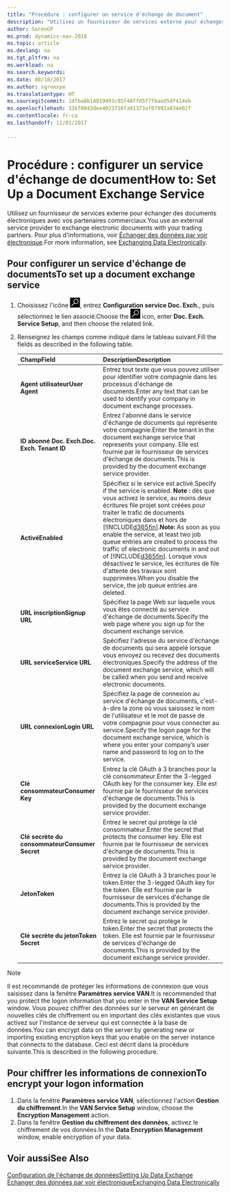 ```yaml
---
title: "Procédure : configurer un service d'échange de document"
description: "Utilisez un fournisseur de services externe pour échanger des documents électroniques avec vos partenaires commerciaux."
author: SorenGP
ms.prod: dynamics-nav-2018
ms.topic: article
ms.devlang: na
ms.tgt_pltfrm: na
ms.workload: na
ms.search.keywords: 
ms.date: 08/18/2017
ms.author: sgroespe
ms.translationtype: HT
ms.sourcegitcommit: 1dfba8b14019991c95f40ffd5f7fbaed5df414eb
ms.openlocfilehash: 33bf0043dee4023716fa91373af07992a834e02f
ms.contentlocale: fr-ca
ms.lasthandoff: 12/01/2017

---
```

# <a name="how-to-set-up-a-document-exchange-service"></a><span data-ttu-id="4aa5c-103">Procédure : configurer un service d'échange de document</span><span class="sxs-lookup"><span data-stu-id="4aa5c-103">How to: Set Up a Document Exchange Service</span></span>
<span data-ttu-id="4aa5c-104">Utilisez un fournisseur de services externe pour échanger des documents électroniques avec vos partenaires commerciaux.</span><span class="sxs-lookup"><span data-stu-id="4aa5c-104">You use an external service provider to exchange electronic documents with your trading partners.</span></span> <span data-ttu-id="4aa5c-105">Pour plus d'informations, voir [Échanger des données par voir électronique](across-data-exchange.md).</span><span class="sxs-lookup"><span data-stu-id="4aa5c-105">For more information, see [Exchanging Data Electronically](across-data-exchange.md).</span></span>  

## <a name="to-set-up-a-document-exchange-service"></a><span data-ttu-id="4aa5c-106">Pour configurer un service d'échange de documents</span><span class="sxs-lookup"><span data-stu-id="4aa5c-106">To set up a document exchange service</span></span>  
1. <span data-ttu-id="4aa5c-107">Choisissez l'icône ![Page ou rapport pour la recherche](media/ui-search/search_small.png "icône Page ou rapport pour la recherche"), entrez **Configuration service Doc. Exch.**, puis sélectionnez le lien associé.</span><span class="sxs-lookup"><span data-stu-id="4aa5c-107">Choose the ![Search for Page or Report](media/ui-search/search_small.png "Search for Page or Report icon") icon, enter **Doc. Exch. Service Setup**, and then choose the related link.</span></span>  
2. <span data-ttu-id="4aa5c-108">Renseignez les champs comme indiqué dans le tableau suivant.</span><span class="sxs-lookup"><span data-stu-id="4aa5c-108">Fill the fields as described in the following table.</span></span>  

    |<span data-ttu-id="4aa5c-109">Champ</span><span class="sxs-lookup"><span data-stu-id="4aa5c-109">Field</span></span>|<span data-ttu-id="4aa5c-110">Description</span><span class="sxs-lookup"><span data-stu-id="4aa5c-110">Description</span></span>|  
    |---------------------------------|---------------------------------------|  
    |<span data-ttu-id="4aa5c-111">**Agent utilisateur**</span><span class="sxs-lookup"><span data-stu-id="4aa5c-111">**User Agent**</span></span>|<span data-ttu-id="4aa5c-112">Entrez tout texte que vous pouvez utiliser pour identifier votre compagnie dans les processus d'échange de documents.</span><span class="sxs-lookup"><span data-stu-id="4aa5c-112">Enter any text that can be used to identify your company in document exchange processes.</span></span>|  
    |<span data-ttu-id="4aa5c-113">**ID abonné Doc. Exch.**</span><span class="sxs-lookup"><span data-stu-id="4aa5c-113">**Doc. Exch. Tenant ID**</span></span>|<span data-ttu-id="4aa5c-114">Entrez l'abonné dans le service d'échange de documents qui représente votre compagnie.</span><span class="sxs-lookup"><span data-stu-id="4aa5c-114">Enter the tenant in the document exchange service that represents your company.</span></span> <span data-ttu-id="4aa5c-115">Elle est fournie par le fournisseur de services d'échange de documents.</span><span class="sxs-lookup"><span data-stu-id="4aa5c-115">This is provided by the document exchange service provider.</span></span>|  
    |<span data-ttu-id="4aa5c-116">**Activé**</span><span class="sxs-lookup"><span data-stu-id="4aa5c-116">**Enabled**</span></span>|<span data-ttu-id="4aa5c-117">Spécifiez si le service est activé.</span><span class="sxs-lookup"><span data-stu-id="4aa5c-117">Specify if the service is enabled.</span></span> <span data-ttu-id="4aa5c-118">**Note :** dès que vous activez le service, au moins deux écritures file projet sont créées pour traiter le trafic de documents électroniques dans et hors de [!INCLUDE[d365fin](includes/d365fin_md.md)].</span><span class="sxs-lookup"><span data-stu-id="4aa5c-118">**Note:**  As soon as you enable the service, at least two job queue entries are created to process the traffic of electronic documents in and out of [!INCLUDE[d365fin](includes/d365fin_md.md)].</span></span> <span data-ttu-id="4aa5c-119">Lorsque vous désactivez le service, les écritures de file d'attente des travaux sont supprimées.</span><span class="sxs-lookup"><span data-stu-id="4aa5c-119">When you disable the service, the job queue entries are deleted.</span></span>|  
    |<span data-ttu-id="4aa5c-120">**URL inscription**</span><span class="sxs-lookup"><span data-stu-id="4aa5c-120">**Signup URL**</span></span>|<span data-ttu-id="4aa5c-121">Spécifiez la page Web sur laquelle vous vous êtes connecté au service d'échange de documents.</span><span class="sxs-lookup"><span data-stu-id="4aa5c-121">Specify the web page where you sign up for the document exchange service.</span></span>|  
    |<span data-ttu-id="4aa5c-122">**URL service**</span><span class="sxs-lookup"><span data-stu-id="4aa5c-122">**Service URL**</span></span>|<span data-ttu-id="4aa5c-123">Spécifiez l'adresse du service d'échange de documents qui sera appelé lorsque vous envoyez ou recevez des documents électroniques.</span><span class="sxs-lookup"><span data-stu-id="4aa5c-123">Specify the address of the document exchange service, which will be called when you send and receive electronic documents.</span></span>|  
    |<span data-ttu-id="4aa5c-124">**URL connexion**</span><span class="sxs-lookup"><span data-stu-id="4aa5c-124">**Login URL**</span></span>|<span data-ttu-id="4aa5c-125">Spécifiez la page de connexion au service d'échange de documents, c'est-à-dire la zone où vous saisissez le nom de l'utilisateur et le mot de passe de votre compagnie pour vous connecter au service.</span><span class="sxs-lookup"><span data-stu-id="4aa5c-125">Specify the logon page for the document exchange service, which is where you enter your company’s user name and password to log on to the service.</span></span>|  
    |<span data-ttu-id="4aa5c-126">**Clé consommateur**</span><span class="sxs-lookup"><span data-stu-id="4aa5c-126">**Consumer Key**</span></span>|<span data-ttu-id="4aa5c-127">Entrez la clé OAuth à 3 branches pour la clé consommateur.</span><span class="sxs-lookup"><span data-stu-id="4aa5c-127">Enter the 3-legged OAuth key for the consumer key.</span></span> <span data-ttu-id="4aa5c-128">Elle est fournie par le fournisseur de services d'échange de documents.</span><span class="sxs-lookup"><span data-stu-id="4aa5c-128">This is provided by the document exchange service provider.</span></span>|  
    |<span data-ttu-id="4aa5c-129">**Clé secrète du consommateur**</span><span class="sxs-lookup"><span data-stu-id="4aa5c-129">**Consumer Secret**</span></span>|<span data-ttu-id="4aa5c-130">Entrez le secret qui protège la clé consommateur.</span><span class="sxs-lookup"><span data-stu-id="4aa5c-130">Enter the secret that protects the consumer key.</span></span> <span data-ttu-id="4aa5c-131">Elle est fournie par le fournisseur de services d'échange de documents.</span><span class="sxs-lookup"><span data-stu-id="4aa5c-131">This is provided by the document exchange service provider.</span></span>|  
    |<span data-ttu-id="4aa5c-132">**Jeton**</span><span class="sxs-lookup"><span data-stu-id="4aa5c-132">**Token**</span></span>|<span data-ttu-id="4aa5c-133">Entrez la clé OAuth à 3 branches pour le token.</span><span class="sxs-lookup"><span data-stu-id="4aa5c-133">Enter the 3-legged OAuth key for the token.</span></span> <span data-ttu-id="4aa5c-134">Elle est fournie par le fournisseur de services d'échange de documents.</span><span class="sxs-lookup"><span data-stu-id="4aa5c-134">This is provided by the document exchange service provider.</span></span>|  
    |<span data-ttu-id="4aa5c-135">**Clé secrète du jeton**</span><span class="sxs-lookup"><span data-stu-id="4aa5c-135">**Token Secret**</span></span>|<span data-ttu-id="4aa5c-136">Entrez le secret qui protège le token.</span><span class="sxs-lookup"><span data-stu-id="4aa5c-136">Enter the secret that protects the token.</span></span> <span data-ttu-id="4aa5c-137">Elle est fournie par le fournisseur de services d'échange de documents.</span><span class="sxs-lookup"><span data-stu-id="4aa5c-137">This is provided by the document exchange service provider.</span></span>|  

> [!NOTE]  
>  <span data-ttu-id="4aa5c-138">Il est recommandé de protéger les informations de connexion que vous saisissez dans la fenêtre **Paramètres service VAN**.</span><span class="sxs-lookup"><span data-stu-id="4aa5c-138">It is recommended that you protect the logon information that you enter in the **VAN Service Setup** window.</span></span> <span data-ttu-id="4aa5c-139">Vous pouvez chiffrer des données sur le serveur en générant de nouvelles clés de chiffrement ou en important des clés existantes que vous activez sur l'instance de serveur qui est connectée à la base de données.</span><span class="sxs-lookup"><span data-stu-id="4aa5c-139">You can encrypt data on the server by generating new or importing existing encryption keys that you enable on the server instance that connects to the database.</span></span> <span data-ttu-id="4aa5c-140">Ceci est décrit dans la procédure suivante.</span><span class="sxs-lookup"><span data-stu-id="4aa5c-140">This is described in the following procedure.</span></span>  

## <a name="to-encrypt-your-logon-information"></a><span data-ttu-id="4aa5c-141">Pour chiffrer les informations de connexion</span><span class="sxs-lookup"><span data-stu-id="4aa5c-141">To encrypt your logon information</span></span>  
1. <span data-ttu-id="4aa5c-142">Dans la fenêtre **Paramètres service VAN**, sélectionnez l'action **Gestion du chiffrement**.</span><span class="sxs-lookup"><span data-stu-id="4aa5c-142">In the **VAN Service Setup** window, choose the **Encryption Management** action.</span></span>  
2. <span data-ttu-id="4aa5c-143">Dans la fenêtre **Gestion du chiffrement des données**, activez le chiffrement de vos données.</span><span class="sxs-lookup"><span data-stu-id="4aa5c-143">In the **Data Encryption Management** window, enable encryption of your data.</span></span> <!--For more information, see [Manage Data Encryption](../manage-data-encryption.md).-->  

## <a name="see-also"></a><span data-ttu-id="4aa5c-144">Voir aussi</span><span class="sxs-lookup"><span data-stu-id="4aa5c-144">See Also</span></span>  
[<span data-ttu-id="4aa5c-145">Configuration de l'échange de données</span><span class="sxs-lookup"><span data-stu-id="4aa5c-145">Setting Up Data Exchange</span></span>](across-set-up-data-exchange.md)  
[<span data-ttu-id="4aa5c-146">Échanger des données par voir électronique</span><span class="sxs-lookup"><span data-stu-id="4aa5c-146">Exchanging Data Electronically</span></span>](across-data-exchange.md)

